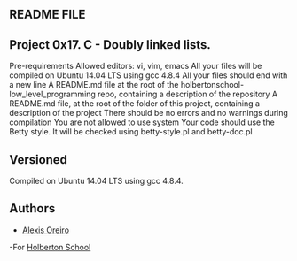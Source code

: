 ## README FILE

## Project 0x17. C - Doubly linked lists.

Pre-requirements 
Allowed editors: vi, vim, emacs
All your files will be compiled on Ubuntu 14.04 LTS using gcc 4.8.4
All your files should end with a new line
A README.md file at the root of the holbertonschool-low_level_programming repo, containing a description of the repository
A README.md file, at the root of the folder of this project, containing a description of the project
There should be no errors and no warnings during compilation
You are not allowed to use system
Your code should use the Betty style. It will be checked using betty-style.pl and betty-doc.pl

## Versioned 

Compiled on Ubuntu 14.04 LTS using gcc 4.8.4.

## Authors 

- [Alexis Oreiro](https://github.com/alexoreiro)

-For [Holberton School](https://www.holbertonschool.com/uy)